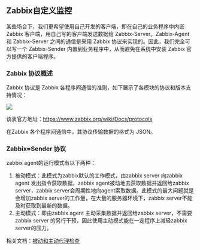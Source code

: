 ## Zabbix自定义监控

某些场合下，我们更希望使用自己开发的客户端，即在自己的业务程序中内嵌 Zabbix 客户端，用自己写的客户端发送数据给 Zabbix-Server。Zabbix-Agent 和 Zabbix-Server 之间的通信是采用 Zabbix 协议来实现的。因此，我们完全可以写一个 Zabbix-Sender 内置到业务程序中，从而避免在系统中安装 Zabbix 官方提供的客户端程序。

### Zabbix 协议概述

Zabbix 协议是 Zabbix 各程序间通信的准则，如下展示了各模块的协议和版本支持情况：

<div>
    <image src="../img/zabbix-protocols.png"></image>
</div>

该表官方地址：<https://www.zabbix.org/wiki/Docs/protocols>

在Zabbix 各个程序间通信中，其协议传输数据的格式为 JSON。

### Zabbix=Sender 协议



zabbix agent的运行模式有以下两种：

1. 被动模式：此模式为zabbix默认的工作模式，由zabbix server 向zabbix agent 发出指令获取数据，zabbix agent被动地去获取数据并返回给zabbix server，zabbix server会周期性地向agent索取数据。此模式的最大问题就是会增加zabbix server的工作量，在大量的服务器环境下，zabbix server不能及时获取到最新的数据。
2. 主动模式：即由zabbix agent 主动采集数据并返回给zabbix server，不需要zabbix server 的另行干预，因此使用主动模式能在一定程序上减轻zabbix server的压力。

相关文档：[被动和主动代理检查](<https://www.zabbix.com/documentation/3.4/zh/manual/appendix/items/activepassive>)

